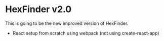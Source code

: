# HexFinder v2.0

This is going to be the new improved version of HexFinder.

- React setup from scratch using webpack (not using create-react-app)

